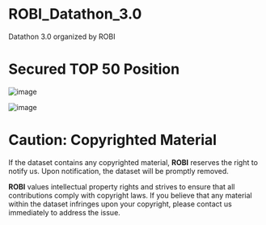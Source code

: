 # ROBI_Datathon_3.0
Datathon 3.0 organized by ROBI

# Secured TOP 50 Position

![image](https://github.com/LTJ508/ROBI_Datathon_3.0/assets/146023894/518c3da0-f70e-445a-ac2e-69c3ef5bec97)

![image](https://github.com/LTJ508/datathon_3.0/assets/146023894/583a8a10-c133-4bcc-b5ce-4636edf56f4e)



# Caution: Copyrighted Material

If the dataset contains any copyrighted material, **ROBI** reserves the right to notify us. Upon notification, the dataset will be promptly removed.

**ROBI** values intellectual property rights and strives to ensure that all contributions comply with copyright laws. If you believe that any material within the dataset infringes upon your copyright, please contact us immediately to address the issue.




